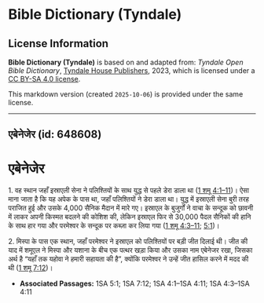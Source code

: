 # Bible Dictionary (Tyndale)

## License Information

**Bible Dictionary (Tyndale)** is based on and adapted from: _Tyndale Open Bible Dictionary_, [Tyndale House Publishers](https://tyndaleopenresources.com/), 2023, which is licensed under a [CC BY-SA 4.0 license](https://creativecommons.org/licenses/by-sa/4.0/legalcode.en).

This markdown version (created `2025-10-06`) is provided under the same license.



--------------------------------

## एबेनेजेर (id: 648608)

एबेनेजेर
========

1\. वह स्थान जहाँ इस्राएली सेना ने पलिश्तियों के साथ युद्ध से पहले डेरा डाला था ([1 शमू 4:1–11](https://ref.ly/1Sam4:1-1Sam4:11))। ऐसा माना जाता है कि यह अपेक के पास था, जहाँ पलिश्तियों ने डेरा डाला था। युद्ध में इस्राएली सेना बुरी तरह पराजित हुई और उसके 4,000 सैनिक मैदान में मारे गए। इस्राएल के बुजुर्गों ने वाचा के सन्दूक को छावनी में लाकर अपनी किस्मत बदलने की कोशिश की, लेकिन इस्राएल फिर से 30,000 पैदल सैनिकों की हानि के साथ हार गया और परमेश्वर के सन्दूक पर कब्ज़ा कर लिया गया ([1 शमू 4:3–11](https://ref.ly/1Sam4:3-1Sam4:11); [5:1](https://ref.ly/1Sam5:1))।

2\. मिस्पा के पास एक स्थान, जहाँ परमेश्वर ने इस्राएल को पलिश्तियों पर बड़ी जीत दिलाई थी। जीत की याद में शमूएल ने मिस्पा और यशाना के बीच एक पत्थर खड़ा किया और उसका नाम एबेनेजर रखा, जिसका अर्थ है “यहाँ तक यहोवा ने हमारी सहायता की है”, क्योंकि परमेश्वर ने उन्हें जीत हासिल करने में मदद की थी ([1 शमू 7:12](https://ref.ly/1Sam7:12))।

* **Associated Passages:** 1SA 5:1; 1SA 7:12; 1SA 4:1–1SA 4:11; 1SA 4:3–1SA 4:11

